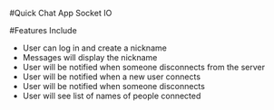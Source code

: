 #Quick Chat App Socket IO

#Features Include

- User can log in and create a nickname
- Messages will display the nickname
- User will be notified when someone disconnects from the server
- User will be notified when a new user connects
- User will be notified when someone disconnects
- User will see list of names of people connected